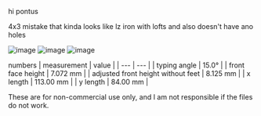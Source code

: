 hi pontus

4x3 mistake that kinda looks like lz iron with lofts and also doesn't have ano holes 

![image](https://user-images.githubusercontent.com/66137164/210162481-5a239a7e-78de-484f-9f6f-7410743e6b35.png)
![image](https://user-images.githubusercontent.com/66137164/210162490-ac3ff182-ca23-41dd-a3e8-d04ff888f0bb.png)
![image](https://user-images.githubusercontent.com/66137164/210162496-470d5b53-eb7a-4379-b3de-e00ff860ee86.png)

numbers
| measurement | value | 
| --- | --- |
| typing angle | 15.0° |
| front face height | 7.072 mm |
| adjusted front height without feet | 8.125 mm |
| x length | 113.00 mm | 
| y length | 84.00 mm | 

These are for non-commercial use only, and I am not responsible if the files do not work. 
